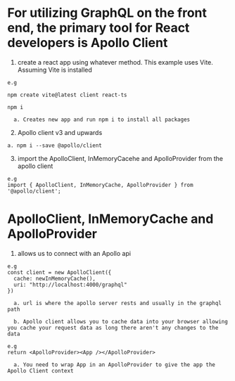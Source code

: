 # For utilizing GraphQL on the front end, the primary tool for React developers is Apollo Client

  1. create a react app using whatever method. This example uses Vite. Assuming
     Vite is installed 

    e.g 

    npm create vite@latest client react-ts

    npm i 

      a. Creates new app and run npm i to install all packages 
      
  2. Apollo client v3 and upwards 

    a. npm i --save @apollo/client

  
  3. import the ApolloClient, InMemoryCacehe and ApolloProvider from the apollo
     client
  
    e.g
    import { ApolloClient, InMemoryCache, ApolloProvider } from '@apollo/client';

# ApolloClient, InMemoryCache and ApolloProvider

  1. allows us to connect with an Apollo api

    e.g 
    const client = new ApolloClient({ 
      cache: newInMemoryCache(),
      uri: "http://localhost:4000/graphql"
    })

      a. url is where the apollo server rests and usually in the graphql path

      b. Apollo client allows you to cache data into your browser allowing you cache your request data as long there aren't any changes to the data

    e.g
    return <ApolloProvider><App /></ApolloProvider>

      a. You need to wrap App in an ApolloProvider to give the app the Apollo Client context


